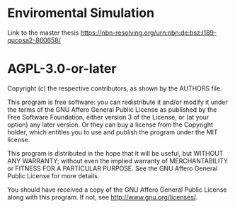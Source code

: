 # Enviromental Simulation
Link to the master thesis <https://nbn-resolving.org/urn:nbn:de:bsz:l189-qucosa2-860658/>

# AGPL-3.0-or-later
Copyright (c) the respective contributors, as shown by the AUTHORS file.

This program is free software: you can redistribute it and/or modify
it under the terms of the GNU Affero General Public License as published
by the Free Software Foundation, either version 3 of the License, or
(at your option) any later version. Or they can buy a license from the 
Copyright holder, which entitles you to use and publish the program under the MIT license.

This program is distributed in the hope that it will be useful,
but WITHOUT ANY WARRANTY; without even the implied warranty of
MERCHANTABILITY or FITNESS FOR A PARTICULAR PURPOSE.  See the
GNU Affero General Public License for more details.

You should have received a copy of the GNU Affero General Public License
along with this program.  If not, see <http://www.gnu.org/licenses/>.

